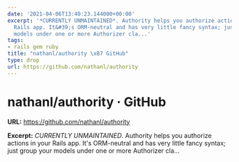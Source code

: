 ```yaml
---
date: '2021-04-06T13:40:23.144000+00:00'
excerpt: '*CURRENTLY UNMAINTAINED*. Authority helps you authorize actions in your
  Rails app. It&#39;s ORM-neutral and has very little fancy syntax; just group your
  models under one or more Authorizer cla...'
tags:
- rails gem ruby
title: "nathanl/authority \xB7 GitHub"
type: drop
url: https://github.com/nathanl/authority
---
```


# nathanl/authority · GitHub

**URL:** https://github.com/nathanl/authority

**Excerpt:** *CURRENTLY UNMAINTAINED*. Authority helps you authorize actions in your Rails app. It&#39;s ORM-neutral and has very little fancy syntax; just group your models under one or more Authorizer cla...
